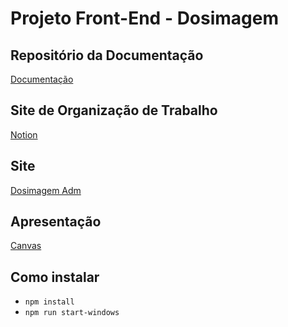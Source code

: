 # Projeto Front-End - Dosimagem

## Repositório da Documentação
[Documentação](https://github.com/mlutegar/projeto_front_end_ibmec_2024_2)

## Site de Organização de Trabalho
[Notion](https://modern-crocus-e55.notion.site/7ba347855e59451a9e49eeecd1b7017b?v=5eb206fc8fb74f3ca6f74c93c2dbb7ce&pvs=4)

## Site
[Dosimagem Adm](https://mlutegar.github.io/projeto-front-end-2024/)

## Apresentação
[Canvas](https://www.canva.com/design/DAGH7Z115d0/qsflUi43Hl6-WnuGkQYuew/edit?utm_content=DAGH7Z115d0&utm_campaign=designshare&utm_medium=link2&utm_source=sharebutton)

## Como instalar
- `npm install`
- `npm run start-windows`
